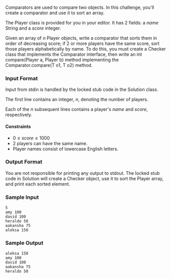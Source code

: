 Comparators are used to compare two objects. In this challenge, you'll create a comparator and use it to sort an array.

The Player class is provided for you in your editor. It has $2$ fields: a $name$ String and a $score$ integer.

Given an array of $n$ Player objects, write a comparator that sorts them in order of decreasing score; if 2 or more players have the same score, sort those players alphabetically by name. To do this, you must create a Checker class that implements the Comparator interface, then write an int compare(Player a, Player b) method implementing the Comparator.compare(T o1, T o2) method.

### Input Format

Input from stdin is handled by the locked stub code in the Solution class.

The first line contains an integer, $n$, denoting the number of players.

Each of the $n$ subsequent lines contains a player's $name$ and $score$, respectively.

#### Constraints

- $0 \le score \le 1000$
- 2 players can have the same name.
- Player names consist of lowercase English letters.

### Output Format

You are not responsible for printing any output to stdout. The locked stub code in Solution will create a Checker object, use it to sort the Player array, and print each sorted element.

### Sample Input
```
5
amy 100
david 100
heraldo 50
aakansha 75
aleksa 150
```

### Sample Output
```
aleksa 150
amy 100
david 100
aakansha 75
heraldo 50
```